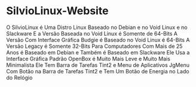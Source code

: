 # SilvioLinux-Website
O SilvioLinux é Uma Distro Linux Baseado no Debian e no Void Linux e no Slackware E a Versão Baseada no Void Linux é Somente de 64-Bits A Versão Com Interface Gráfica Budgie é Baseado no Void Linux é 64-Bits A Versão Legacy é Somente 32-Bits Para Computadores Com Mais de 25 Anos é Baseado em Debian e Também é Baseado em Slackware Ele Usa a Interface Gráfica Padrão OpenBox é Muito Mais Leve e Muito Mais Minimalista Ele Tem Barra de Tarefas Tint2 e Menu de Aplicativos JgMenu Com Botão na Barra de Tarefas Tint2 e Tem Um Botão de Energia no Lado do Relógio

